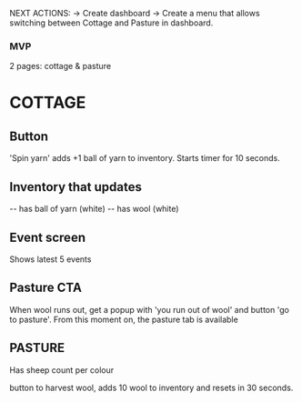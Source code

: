 NEXT ACTIONS: 
-> Create dashboard
-> Create a menu that allows switching between Cottage and Pasture in dashboard. 

### MVP

2 pages: cottage & pasture

COTTAGE
===========
Button
-------
'Spin yarn' adds +1 ball of yarn to inventory. Starts timer for 10 seconds. 

Inventory that updates 
----------------------
-- has ball of yarn (white)
-- has wool (white)

Event screen
----------------------
Shows latest 5 events

Pasture CTA
----------------------
When wool runs out, get a popup with 'you run out of wool' and button 'go to pasture'. 
From this moment on, the pasture tab is available

PASTURE
------------

Has sheep count per colour

button to harvest wool, adds 10 wool to inventory and resets in 30 seconds. 

